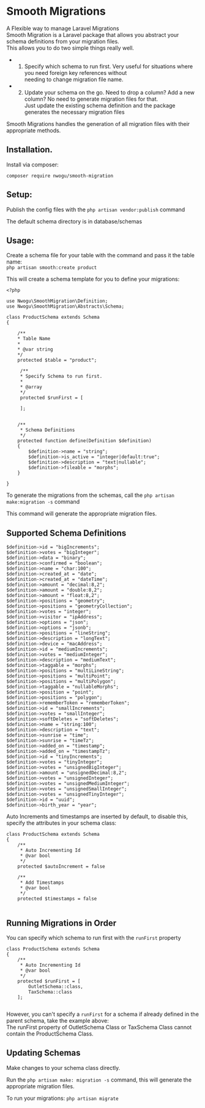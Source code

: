 # Smooth Migrations  
A Flexible way to manage Laravel Migrations  
Smooth Migration is a Laravel package that allows you abstract your schema definitions from your migration files.  
This allows you to do two simple things really well.  
* 1. Specify which schema to run first. Very useful for situations where you need foreign key references without   
needing to change migration file name.
* 2. Update your schema on the go. Need to drop a column? Add a new column? No need to generate migration files for that.  
Just update the existing schema definition and the package generates the necessary migration files

Smooth Migrations handles the generation of all migration files with their appropriate methods.  

## Installation.

Install via composer: 

```composer require nwogu/smooth-migration```

## Setup:

Publish the config files with the ```php artisan vendor:publish``` command 

The default schema directory is in database/schemas

## Usage:

Create a schema file for your table with the command and pass it the table name:  
```php artisan smooth:create product```

This will create a schema template for you to define your migrations:  
```
<?php

use Nwogu\SmoothMigration\Definition;
use Nwogu\SmoothMigration\Abstracts\Schema;

class ProductSchema extends Schema
{

    /**
    * Table Name
    * 
    * @var string
    */
    protected $table = "product";

     /**
     * Specify Schema to run first.
     *
     * @array
     */
     protected $runFirst = [

     ];


    /**
     * Schema Definitions
     */
    protected function define(Definition $definition)
    {
        $definition->name = "string";
        $definition->is_active = "integer|default:true";
        $definition->description = "text|nullable";
        $definition->fileable = "morphs";
    }

}
```


To generate the migrations from the schemas, call the ```php artisan make:migration -s``` command

This command will generate the appropriate migration files.  

## Supported Schema Definitions  

```
$definition->id = "bigIncrements";
$definition->votes = "bigInteger";
$definition->data = "binary";
$definition->confirmed = "boolean";
$definition->name = "char:100";
$definition->created_at = "date";
$definition->created_at = "dateTime";
$definition->amount = "decimal:8,2";
$definition->amount = "double:8,2";
$definition->amount = "float:8,2";
$definition->positions = "geometry";
$definition->positions = "geometryCollection";
$definition->votes = "integer";
$definition->visitor = "ipAddress";
$definition->options = "json";
$definition->options = "jsonb";
$definition->positions = "lineString";
$definition->description = "longText";
$definition->device = "macAddress";
$definition->id = "mediumIncrements";
$definition->votes = "mediumInteger";
$definition->description = "mediumText";
$definition->taggable = "morphs";
$definition->positions = "multiLineString";
$definition->positions = "multiPoint";
$definition->positions = "multiPolygon";
$definition->taggable = "nullableMorphs";
$definition->position = "point";
$definition->positions = "polygon";
$definition->rememberToken = "rememberToken";
$definition->id = "smallIncrements";
$definition->votes = "smallInteger";
$definition->softDeletes = "softDeletes";
$definition->name = "string:100";
$definition->description = "text";
$definition->sunrise = "time";
$definition->sunrise = "timeTz";
$definition->added_on = "timestamp";
$definition->added_on = "timestampTz";
$definition->id = "tinyIncrements";
$definition->votes = "tinyInteger";
$definition->votes = "unsignedBigInteger";
$definition->amount = "unsignedDecimal:8,2";
$definition->votes = "unsignedInteger";
$definition->votes = "unsignedMediumInteger";
$definition->votes = "unsignedSmallInteger";
$definition->votes = "unsignedTinyInteger";
$definition->id = "uuid";
$definition->birth_year = "year";
```  
Auto Increments and timestamps are inserted by default, to disable this, specify the attributes in your schema class:  

```
class ProductSchema extends Schema
{
    /**
     * Auto Incrementing Id
     * @var bool
     */
    protected $autoIncrement = false
    
    /**
     * Add Timestamps
     * @var bool
     */
    protected $timestamps = false
    
```  
## Running Migrations in Order  

You can specify which schema to run first with the ```runFirst``` property  

```
class ProductSchema extends Schema
{
    /**
     * Auto Incrementing Id
     * @var bool
     */
    protected $runFirst = [
        OutletSchema::class,
        TaxSchema::class
    ];
    
```   
However, you can't specify a ```runFirst``` for a schema if already defined in the parent schema, take the example above:  
The runFirst property of OutletSchema Class or TaxSchema Class cannot contain the ProductSchema Class. 

## Updating Schemas

Make changes to your schema class directly.

Run the ```php artisan make: migration -s``` command, this will generate the appropriate migration files.

To run your migrations:
```php artisan migrate```

